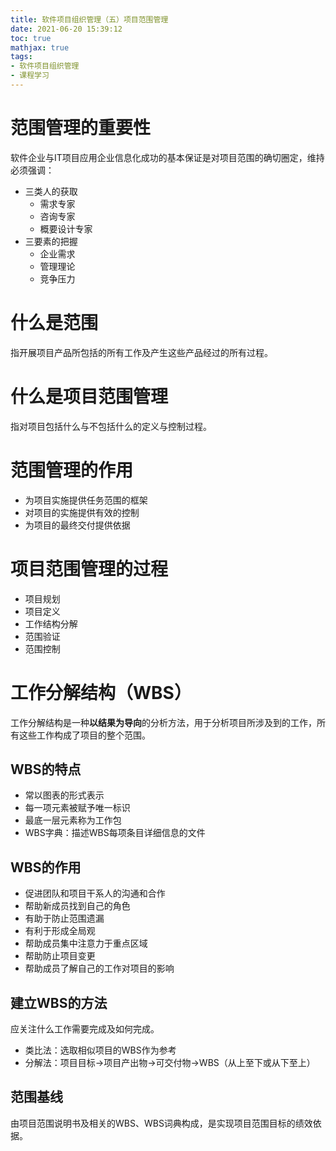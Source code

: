 ```yaml
---
title: 软件项目组织管理（五）项目范围管理
date: 2021-06-20 15:39:12
toc: true
mathjax: true
tags:
- 软件项目组织管理
- 课程学习
---
```


# 范围管理的重要性
软件企业与IT项目应用企业信息化成功的基本保证是对项目范围的确切圈定，维持必须强调：
- 三类人的获取
  - 需求专家
  - 咨询专家
  - 概要设计专家
- 三要素的把握
  - 企业需求
  - 管理理论
  - 竞争压力
# 什么是范围
指开展项目产品所包括的所有工作及产生这些产品经过的所有过程。
# 什么是项目范围管理
指对项目包括什么与不包括什么的定义与控制过程。
# 范围管理的作用
- 为项目实施提供任务范围的框架
- 对项目的实施提供有效的控制
- 为项目的最终交付提供依据
# 项目范围管理的过程
- 项目规划
- 项目定义
- 工作结构分解
- 范围验证
- 范围控制
# 工作分解结构（WBS）
工作分解结构是一种**以结果为导向**的分析方法，用于分析项目所涉及到的工作，所有这些工作构成了项目的整个范围。
## WBS的特点
- 常以图表的形式表示
- 每一项元素被赋予唯一标识
- 最底一层元素称为工作包
- WBS字典：描述WBS每项条目详细信息的文件
## WBS的作用
- 促进团队和项目干系人的沟通和合作
- 帮助新成员找到自己的角色
- 有助于防止范围遗漏
- 有利于形成全局观
- 帮助成员集中注意力于重点区域
- 帮助防止项目变更
- 帮助成员了解自己的工作对项目的影响
## 建立WBS的方法
应关注什么工作需要完成及如何完成。
- 类比法：选取相似项目的WBS作为参考
- 分解法：项目目标->项目产出物->可交付物->WBS（从上至下或从下至上）
## 范围基线
由项目范围说明书及相关的WBS、WBS词典构成，是实现项目范围目标的绩效依据。